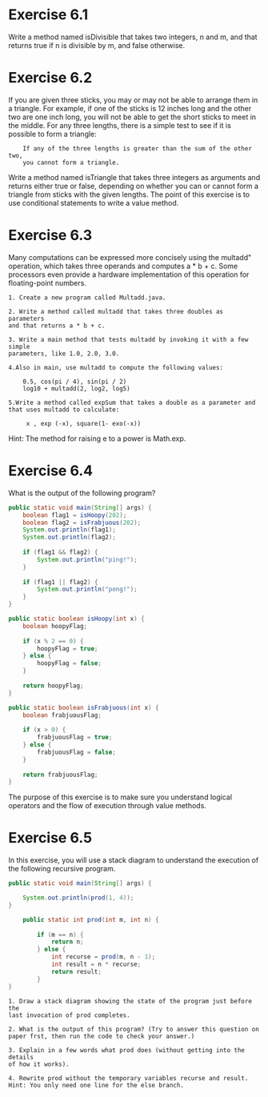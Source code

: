 # Exercise 6.1

Write a method named isDivisible that takes two integers,
n and m, and that returns true if n is divisible by m, and false otherwise.

# Exercise 6.2

If you are given three sticks, you may or may not be able to
arrange them in a triangle. For example, if one of the sticks is 12 inches long
and the other two are one inch long, you will not be able to get the short sticks
to meet in the middle. For any three lengths, there is a simple test to see if it
is possible to form a triangle:

	    If any of the three lengths is greater than the sum of the other two,
	    you cannot form a triangle.

Write a method named isTriangle that takes three integers as arguments
and returns either true or false, depending on whether you can or cannot
form a triangle from sticks with the given lengths. The point of this exercise
is to use conditional statements to write a value method.

# Exercise 6.3

Many computations can be expressed more concisely using the
multadd" operation, which takes three operands and computes a * b + c.
Some processors even provide a hardware implementation of this operation for
floating-point numbers.

	1. Create a new program called Multadd.java.

	2. Write a method called multadd that takes three doubles as parameters
	and that returns a * b + c.

	3. Write a main method that tests multadd by invoking it with a few simple
	parameters, like 1.0, 2.0, 3.0.

	4.Also in main, use multadd to compute the following values:

		0.5, cos(pi / 4), sin(pi / 2)
		log10 + multadd(2, log2, log5)

	5.Write a method called expSum that takes a double as a parameter and
	that uses multadd to calculate:

		 x , exp (-x), square(1- exo(-x))

Hint: The method for raising e to a power is Math.exp.

# Exercise 6.4

What is the output of the following program?

``` java
public static void main(String[] args) {
	boolean flag1 = isHoopy(202);
	boolean flag2 = isFrabjuous(202);
	System.out.println(flag1);
	System.out.println(flag2);
	
	if (flag1 && flag2) {
		System.out.println("ping!");
	}
	
	if (flag1 || flag2) {
		System.out.println("pong!");
	}
}

public static boolean isHoopy(int x) {
	boolean hoopyFlag;
	
	if (x % 2 == 0) {
		hoopyFlag = true;
	} else {
		hoopyFlag = false;
	}
	
	return hoopyFlag;
}

public static boolean isFrabjuous(int x) {
	boolean frabjuousFlag;
	
	if (x > 0) {
		frabjuousFlag = true;
	} else {
		frabjuousFlag = false;
	}
	
	return frabjuousFlag;
}
```
The purpose of this exercise is to make sure you understand logical operators
and the flow of execution through value methods.

# Exercise 6.5

In this exercise, you will use a stack diagram to understand
the execution of the following recursive program.

```java
public static void main(String[] args) {

	System.out.println(prod(1, 4));
}

	public static int prod(int m, int n) {
	
		if (m == n) {
			return n;
		} else {
			int recurse = prod(m, n - 1);
			int result = n * recurse;
			return result;
		}
}
```

	1. Draw a stack diagram showing the state of the program just before the
	last invocation of prod completes.
	
	2. What is the output of this program? (Try to answer this question on
	paper frst, then run the code to check your answer.)
	
	3. Explain in a few words what prod does (without getting into the details
	of how it works).
	
	4. Rewrite prod without the temporary variables recurse and result.
	Hint: You only need one line for the else branch.

